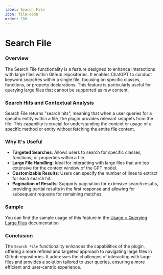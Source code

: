 ```yaml
---
label: Search File
icon: file-code
order: 100
---
```


# Search File

### Overview

The Search File functionality is a feature designed to enhance interactions with large files within Github repositories. It enables ChatGPT to conduct keyword searches within a single file, focusing on specific classes, functions, or property declarations. This feature is particularly useful for querying large files that cannot be supported as raw content.

### Search Hits and Contextual Analysis

Search File returns "search hits", meaning that when a user queries for a specific entity within a file, the plugin provides relevant snippets from the file. This capability is crucial for understanding the context or usage of a specific method or entity without fetching the entire file content.

### Why It's Useful

- **Targeted Searches**: Allows users to search for specific classes, functions, or properties within a file.
- **Large File Handling**: Ideal for interacting with large files that are too extensive for the context window of the GPT model.
- **Customizable Results**: Users can specify the number of lines to extract for each search hit.
- **Pagination of Results**: Supports pagination for extensive search results, providing partial results in the first response and allowing for subsequent requests for remaining matches.

### Sample

You can find the sample usage of this feature in the [Usage > Querying Large Files](/usage/large-files) documentation

### Conclusion

The `Search File` functionality enhances the capabilities of the plugin, offering a more refined and targeted approach to navigating large files in Github repositories. It addresses the challenges of interacting with large files and provides a solution tailored to user queries, ensuring a more efficient and user-centric experience.

